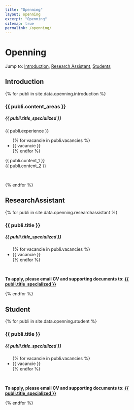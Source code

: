 ```yaml
---
title: "Openning"
layout: openning
excerpt: "Openning"
sitemap: true
permalink: /openning/
---
```



# Openning

Jump to: [Introduction](#introduction), [Research Assistant](#researchassistant), [Students](#student)
## Introduction

{% for publi in site.data.openning.introduction %}
<h3>{{ publi.content_areas }}</h3>
  <h5>{{ publi.title_specialized }}</h5>
  <p>{{ publi.experience }}</p>
  <ul>
  {% for vacancie in publi.vacancies %}
    <li>{{ vacancie }}</li>
    {% endfor %}
    </ul>
  <p>{{ publi.content_1 }}<br>{{ publi.content_2 }}</p>
  <br>
  <!-- <a href="{{ publi.link.url }}">{{ publi.title }}</a> -->

  
{% endfor %}

## ResearchAssistant

{% for publi in site.data.openning.researchassistant %}
  <h3>{{ publi.title }}</h3>
  <h5>{{ publi.title_specialized }}</h5>
  <ul>
  {% for vacancie in publi.vacancies %}
    <li>{{ vacancie }}</li>
    {% endfor %}
    </ul>
   <br>
   <p><b>To apply, please email CV and supporting documents to:  <a href="{{ publi.link }}"> {{ publi.title_specialized }}</a></b></p>
{% endfor %}

## Student

{% for publi in site.data.openning.student %}
  <h3>{{ publi.title }}</h3>
  <h5>{{ publi.title_specialized }}</h5>
  <ul>
  {% for vacancie in publi.vacancies %}
    <li>{{ vacancie }}</li>
    {% endfor %}
    </ul>
   <br>
   <p><b>To apply, please email CV and supporting documents to:  <a href="{{ publi.link }}"> {{ publi.title_specialized }}</a></b></p>
{% endfor %}